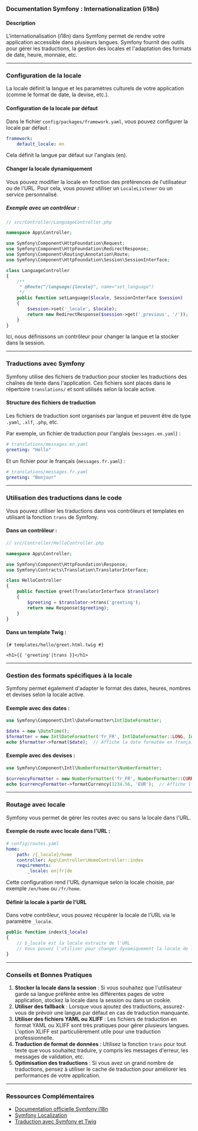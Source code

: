 ### Documentation Symfony : Internationalization (i18n)

#### Description

L'internationalisation (i18n) dans Symfony permet de rendre votre application accessible dans plusieurs langues. Symfony fournit des outils pour gérer les traductions, la gestion des locales et l'adaptation des formats de date, heure, monnaie, etc.

---

### Configuration de la locale

La locale définit la langue et les paramètres culturels de votre application (comme le format de date, la devise, etc.).

#### Configuration de la locale par défaut

Dans le fichier `config/packages/framework.yaml`, vous pouvez configurer la locale par défaut :

```yaml
framework:
    default_locale: en
```

Cela définit la langue par défaut sur l'anglais (en).

#### Changer la locale dynamiquement

Vous pouvez modifier la locale en fonction des préférences de l'utilisateur ou de l'URL. Pour cela, vous pouvez utiliser un `LocaleListener` ou un service personnalisé.

##### Exemple avec un contrôleur :

```php
// src/Controller/LanguageController.php

namespace App\Controller;

use Symfony\Component\HttpFoundation\Request;
use Symfony\Component\HttpFoundation\RedirectResponse;
use Symfony\Component\Routing\Annotation\Route;
use Symfony\Component\HttpFoundation\Session\SessionInterface;

class LanguageController
{
    /**
     * @Route("/language/{locale}", name="set_language")
     */
    public function setLanguage($locale, SessionInterface $session)
    {
        $session->set('_locale', $locale);
        return new RedirectResponse($session->get('_previous', '/'));
    }
}
```

Ici, nous définissons un contrôleur pour changer la langue et la stocker dans la session.

---

### Traductions avec Symfony

Symfony utilise des fichiers de traduction pour stocker les traductions des chaînes de texte dans l'application. Ces fichiers sont placés dans le répertoire `translations/` et sont utilisés selon la locale active.

#### Structure des fichiers de traduction

Les fichiers de traduction sont organisés par langue et peuvent être de type `.yaml`, `.xlf`, `.php`, etc.

Par exemple, un fichier de traduction pour l'anglais (`messages.en.yaml`) :

```yaml
# translations/messages.en.yaml
greeting: "Hello"
```

Et un fichier pour le français (`messages.fr.yaml`) :

```yaml
# translations/messages.fr.yaml
greeting: "Bonjour"
```

---

### Utilisation des traductions dans le code

Vous pouvez utiliser les traductions dans vos contrôleurs et templates en utilisant la fonction `trans` de Symfony.

#### Dans un contrôleur :

```php
// src/Controller/HelloController.php

namespace App\Controller;

use Symfony\Component\HttpFoundation\Response;
use Symfony\Contracts\Translation\TranslatorInterface;

class HelloController
{
    public function greet(TranslatorInterface $translator)
    {
        $greeting = $translator->trans('greeting');
        return new Response($greeting);
    }
}
```

#### Dans un template Twig :

```twig
{# templates/hello/greet.html.twig #}

<h1>{{ 'greeting'|trans }}</h1>
```

---

### Gestion des formats spécifiques à la locale

Symfony permet également d'adapter le format des dates, heures, nombres et devises selon la locale active.

#### Exemple avec des dates :

```php
use Symfony\Component\Intl\DateFormatter\IntlDateFormatter;

$date = new \DateTime();
$formatter = new IntlDateFormatter('fr_FR', IntlDateFormatter::LONG, IntlDateFormatter::NONE);
echo $formatter->format($date);  // Affiche la date formatée en français
```

#### Exemple avec des devises :

```php
use Symfony\Component\Intl\NumberFormatter\NumberFormatter;

$currencyFormatter = new NumberFormatter('fr_FR', NumberFormatter::CURRENCY);
echo $currencyFormatter->formatCurrency(1234.56, 'EUR');  // Affiche 1 234,56 €
```

---

### Routage avec locale

Symfony vous permet de gérer les routes avec ou sans la locale dans l'URL.

#### Exemple de route avec locale dans l'URL :

```yaml
# config/routes.yaml
home:
    path: /{_locale}/home
    controller: App\Controller\HomeController::index
    requirements:
        _locale: en|fr|de
```

Cette configuration rend l'URL dynamique selon la locale choisie, par exemple `/en/home` ou `/fr/home`.

#### Définir la locale à partir de l'URL

Dans votre contrôleur, vous pouvez récupérer la locale de l'URL via le paramètre `_locale`.

```php
public function index($_locale)
{
    // $_locale est la locale extraite de l'URL
    // Vous pouvez l'utiliser pour changer dynamiquement la locale de l'application
}
```

---

### Conseils et Bonnes Pratiques

1. **Stocker la locale dans la session** : Si vous souhaitez que l'utilisateur garde sa langue préférée entre les différentes pages de votre application, stockez la locale dans la session ou dans un cookie.
2. **Utiliser des fallback** : Lorsque vous ajoutez des traductions, assurez-vous de prévoir une langue par défaut en cas de traduction manquante.
3. **Utiliser des fichiers YAML ou XLIFF** : Les fichiers de traduction en format YAML ou XLIFF sont très pratiques pour gérer plusieurs langues. L'option XLIFF est particulièrement utile pour une traduction professionnelle.
4. **Traduction de format de données** : Utilisez la fonction `trans` pour tout texte que vous souhaitez traduire, y compris les messages d'erreur, les messages de validation, etc.
5. **Optimisation des traductions** : Si vous avez un grand nombre de traductions, pensez à utiliser le cache de traduction pour améliorer les performances de votre application.

---

### Ressources Complémentaires

- [Documentation officielle Symfony i18n](https://symfony.com/doc/current/translation.html)
- [Symfony Localization](https://symfony.com/doc/current/intl.html)
- [Traduction avec Symfony et Twig](https://symfony.com/doc/current/translation/translation.html)